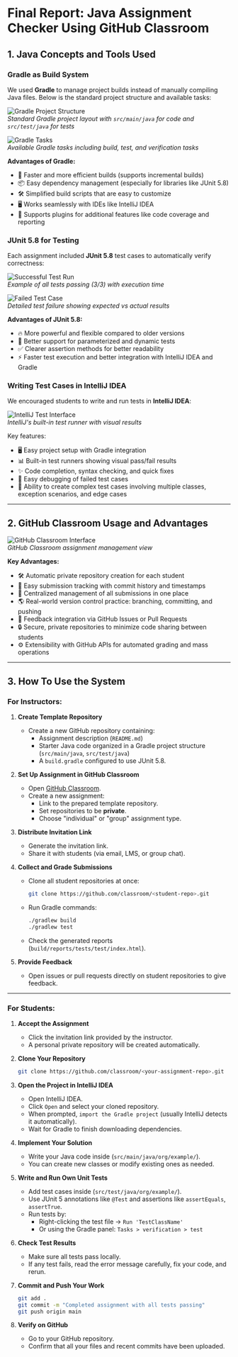 # Final Report: Java Assignment Checker Using GitHub Classroom

## 1. Java Concepts and Tools Used

### Gradle as Build System
We used **Gradle** to manage project builds instead of manually compiling Java files. Below is the standard project structure and available tasks:

![Gradle Project Structure](./images/project-structure.png)  
*Standard Gradle project layout with `src/main/java` for code and `src/test/java` for tests*

![Gradle Tasks](./images/gradle-tasks.png)  
*Available Gradle tasks including build, test, and verification tasks*

**Advantages of Gradle:**
- 🚀 Faster and more efficient builds (supports incremental builds)
- 📦 Easy dependency management (especially for libraries like JUnit 5.8)
- 🛠 Simplified build scripts that are easy to customize
- 🖥 Works seamlessly with IDEs like IntelliJ IDEA
- 🧩 Supports plugins for additional features like code coverage and reporting

### JUnit 5.8 for Testing
Each assignment included **JUnit 5.8** test cases to automatically verify correctness:

![Successful Test Run](./images/tests-passed.png)  
*Example of all tests passing (3/3) with execution time*

![Failed Test Case](./images/tests-failed.png)  
*Detailed test failure showing expected vs actual results*

**Advantages of JUnit 5.8:**
- 🔥 More powerful and flexible compared to older versions
- 🔄 Better support for parameterized and dynamic tests
- ✅ Clearer assertion methods for better readability
- ⚡ Faster test execution and better integration with IntelliJ IDEA and Gradle

### Writing Test Cases in IntelliJ IDEA
We encouraged students to write and run tests in **IntelliJ IDEA**:

![IntelliJ Test Interface](./images/intellij-test-interface.png)  
*IntelliJ's built-in test runner with visual results*

Key features:
- 🖥 Easy project setup with Gradle integration
- 📊 Built-in test runners showing visual pass/fail results
- ✨ Code completion, syntax checking, and quick fixes
- 🐞 Easy debugging of failed test cases
- 🎯 Ability to create complex test cases involving multiple classes, exception scenarios, and edge cases

---

## 2. GitHub Classroom Usage and Advantages

![GitHub Classroom Interface](./images/classroom-interface.png)  
*GitHub Classroom assignment management view*

**Key Advantages:**
- 🛠 Automatic private repository creation for each student
- 📑 Easy submission tracking with commit history and timestamps
- 📂 Centralized management of all submissions in one place
- 🌎 Real-world version control practice: branching, committing, and pushing
- 💬 Feedback integration via GitHub Issues or Pull Requests
- 🔒 Secure, private repositories to minimize code sharing between students
- ⚙️ Extensibility with GitHub APIs for automated grading and mass operations

---

## 3. How To Use the System

### For Instructors:

1. **Create Template Repository**
    - Create a new GitHub repository containing:
        - Assignment description (`README.md`)
        - Starter Java code organized in a Gradle project structure (`src/main/java`, `src/test/java`)
        - A `build.gradle` configured to use JUnit 5.8.

2. **Set Up Assignment in GitHub Classroom**
    - Open [GitHub Classroom](https://classroom.github.com/).
    - Create a new assignment:
        - Link to the prepared template repository.
        - Set repositories to be **private**.
        - Choose "individual" or "group" assignment type.

3. **Distribute Invitation Link**
    - Generate the invitation link.
    - Share it with students (via email, LMS, or group chat).

4. **Collect and Grade Submissions**
    - Clone all student repositories at once:
      ```bash
      git clone https://github.com/classroom/<student-repo>.git
      ```
    - Run Gradle commands:
      ```bash
      ./gradlew build
      ./gradlew test
      ```
    - Check the generated reports (`build/reports/tests/test/index.html`).

5. **Provide Feedback**
    - Open issues or pull requests directly on student repositories to give feedback.

---

### For Students:

1. **Accept the Assignment**
    - Click the invitation link provided by the instructor.
    - A personal private repository will be created automatically.

2. **Clone Your Repository**
   ```bash
   git clone https://github.com/classroom/<your-assignment-repo>.git
3. **Open the Project in IntelliJ IDEA**
   - Open IntelliJ IDEA.
   - Click `Open` and select your cloned repository.
   - When prompted, `import the Gradle project` (usually IntelliJ detects it automatically).
   - Wait for Gradle to finish downloading dependencies.
4. **Implement Your Solution**
   - Write your Java code inside (`src/main/java/org/example/`).
   - You can create new classes or modify existing ones as needed.
5. **Write and Run Own Unit Tests**
   - Add test cases inside (`src/test/java/org/example/`).
   - Use JUnit 5 annotations like `@Test` and assertions like `assertEquals`, `assertTrue`.
   - Run tests by:
     - Right-clicking the test file → `Run 'TestClassName'`
     - Or using the Gradle panel: `Tasks > verification > test`
6. **Check Test Results**
   - Make sure all tests pass locally.
   - If any test fails, read the error message carefully, fix your code, and rerun.
7. **Commit and Push Your Work**
   ```bash
   git add .
   git commit -m "Completed assignment with all tests passing"
   git push origin main
8. **Verify on GitHub**
   - Go to your GitHub repository.
   - Confirm that all your files and recent commits have been uploaded.
